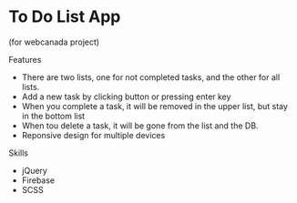 # To Do List App
(for webcanada project)

Features
- There are two lists, one for not completed tasks, and the other for all lists.
- Add a new task by clicking button or pressing enter key
- When you complete a task, it will be removed in the upper list, but stay in the bottom list
- When tou delete a task, it will be gone from the list and the DB.
- Reponsive design for multiple devices

Skills
- jQuery 
- Firebase 
- SCSS
